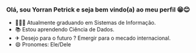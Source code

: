 ### Olá, sou Yorran Petrick e seja bem vindo(a) ao meu perfil 😁😊

- 👨🏼‍🎓 Atualmente graduando em Sistemas de Informação.
- 📚 Estou aprendendo Ciência de Dados.
- ✈ Desejo para o futuro ? Emergir para o mecado internacional.
- 😄 Pronomes: Ele/Dele
